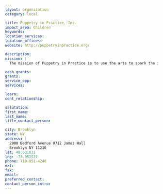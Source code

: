 ```yaml
---
layout: organization
category: local

title: Puppetry in Practice, Inc.
impact_area: Children
keywords: 
location_services: 
location_offices: 
website: http://puppetryinpractice.org/

description: 
mission: |
  The mission of Puppetry in Practice is to use the arts to spark the imagination and foster critical thinking in a multi-cultural learning environment. Multimedia, visual and performing arts are the foundation for a unique approach to teaching core curricula. Using the lens of the arts, PIP emphasizes the talents and diverse learning styles of all students, including Special Education and English Language Learners in multi-lingual programs.

cash_grants: 
grants: 
service_opp: 
services: 

learn: 
cont_relationship: 

salutation: 
first_name: 
last_name: 
title_contact_person: 

city: Brooklyn
state: NY
address: |
  2900 Bedford Avenue 0712 James Hall  
  Brooklyn NY 11210
lat: 40.631031
lng: -73.952527
phone: 718-951-4240
ext: 
fax: 
email: 
preferred_contact: 
contact_person_intro: 
---
```

